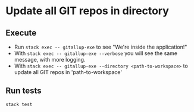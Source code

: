 # Update all GIT repos in directory

## Execute  

* Run `stack exec -- gitallup-exe` to see "We're inside the application!"
* With `stack exec -- gitallup-exe --verbose` you will see the same message, with more logging.
* With `stack exec -- gitallup-exe --directory <path-to-workspace>` to update all GIT repos in 'path-to-workspace'

## Run tests

`stack test`
